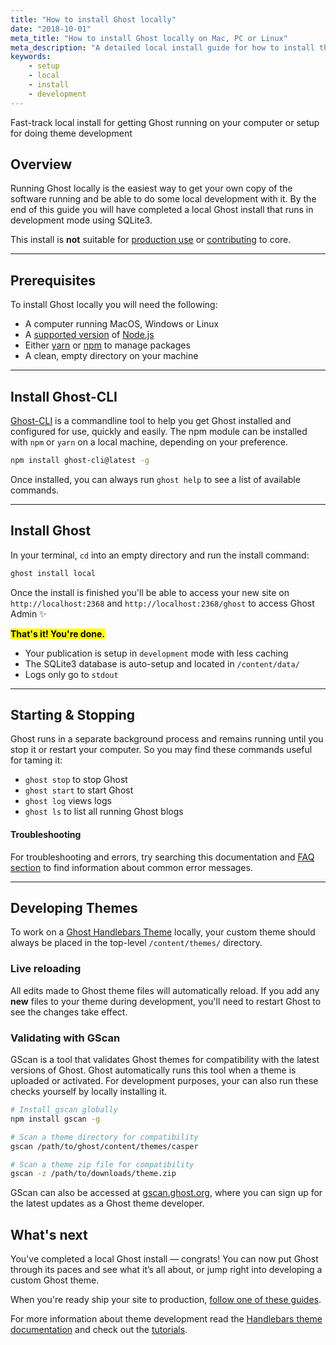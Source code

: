 ```yaml
---
title: "How to install Ghost locally"
date: "2018-10-01"
meta_title: "How to install Ghost locally on Mac, PC or Linux"
meta_description: "A detailed local install guide for how to install the Ghost publishing platform on your computer running Mac, PC or Linux. Ideal for Ghost theme development."
keywords:
    - setup
    - local
    - install
    - development
---
```


Fast-track local install for getting Ghost running on your computer or setup for doing theme development

## Overview

Running Ghost locally is the easiest way to get your own copy of the software running and be able to do some local development with it. By the end of this guide you will have completed a local Ghost install that runs in development mode using SQLite3.

This install is **not** suitable for [production use](/install/ubuntu/) or [contributing](/install/source/) to core.


---


## Prerequisites

To install Ghost locally you will need the following:

* A computer running MacOS, Windows or Linux
* A [supported version](/faq/node-versions/) of [Node.js](https://nodejs.org)
* Either [yarn](https://yarnpkg.com/en/docs/install#alternatives-tab) or [npm](https://www.npmjs.com/get-npm) to manage packages
* A clean, empty directory on your machine


---


## Install Ghost-CLI

[Ghost-CLI](/api/ghost-cli/) is a commandline tool to help you get Ghost installed and configured for use, quickly and easily. The npm module can be installed with `npm` or `yarn` on a local machine, depending on your preference.

```bash
npm install ghost-cli@latest -g
```

Once installed, you can always run `ghost help` to see a list of available commands.

---

## Install Ghost

In your terminal, `cd` into an empty directory and run the install command:

```bash
ghost install local
```

Once the install is finished you'll be able to access your new site on `http://localhost:2368` and `http://localhost:2368/ghost` to access Ghost Admin ✨

<mark><strong>That's it! You're done.</strong></mark>


* Your publication is setup in `development` mode with less caching
* The SQLite3 database is auto-setup and located in `/content/data/`
* Logs only go to `stdout`

---

## Starting & Stopping

Ghost runs in a separate background process and remains running until you stop it or restart your computer. So you may find these commands useful for taming it:

* `ghost stop` to stop Ghost
* `ghost start` to start Ghost
* `ghost log` views logs
* `ghost ls` to list all running Ghost blogs

#### Troubleshooting
For troubleshooting and errors, try searching this documentation and [FAQ section](/faq/) to find information about common error messages.

---

## Developing Themes

To work on a [Ghost Handlebars Theme](/api/handlebars-themes/) locally, your custom theme should always be placed in the top-level `/content/themes/` directory.


### Live reloading

All edits made to Ghost theme files will automatically reload. If you add any **new** files to your theme during development, you'll need to restart Ghost to see the changes take effect.


### Validating with GScan

GScan is a tool that validates Ghost themes for compatibility with the latest versions of Ghost. Ghost automatically runs this tool when a theme is uploaded or activated. For development purposes, your can also run these checks yourself by locally installing it.

```bash
# Install gscan globally
npm install gscan -g

# Scan a theme directory for compatibility
gscan /path/to/ghost/content/themes/casper

# Scan a theme zip file for compatibility
gscan -z /path/to/downloads/theme.zip
```

GScan can also be accessed at [gscan.ghost.org](https://gscan.ghost.org/), where you can sign up for the latest updates as a Ghost theme developer.

## What's next

You've completed a local Ghost install — congrats! You can now put Ghost through its paces and see what it’s all about, or jump right into developing a custom Ghost theme.

When you're ready ship your site to production, [follow one of these guides](/setup/).

For more information about theme development read the [Handlebars theme documentation](/api/handlebars-themes/) and check out the [tutorials](/tutorials/).

